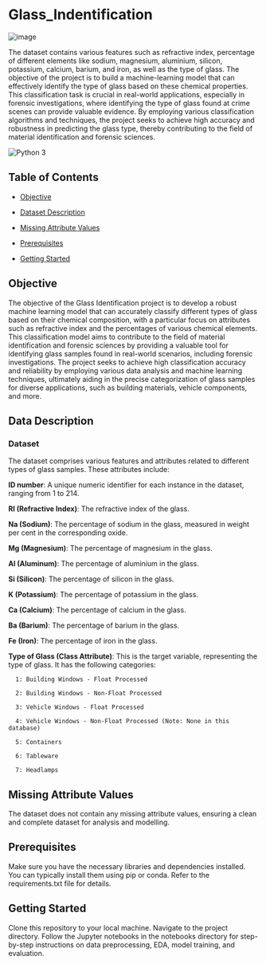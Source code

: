 # Glass_Indentification

![image](https://github.com/ShreyaPatil1199/Glass_Indentification/assets/135635788/65a78bbc-0652-4b2f-8240-5ebfcc17993d)

The dataset contains various features such as refractive index, percentage of different elements like sodium,  magnesium, aluminium, silicon, potassium, calcium, barium, and iron, as well as the type of glass. The objective of the  project is to build a machine-learning model that can effectively identify the type of glass based on these chemical  properties. This classification task is crucial in real-world applications, especially in forensic investigations, where identifying the type of glass found at crime scenes can provide valuable evidence. By employing various classification algorithms and techniques, the project seeks to achieve high accuracy and robustness in predicting the glass type, thereby contributing to the field of material identification and forensic sciences.

![Python 3](https://img.shields.io/badge/Python-3-blue.svg)

## Table of Contents

  - [Objective](#objective)
    
  - [Dataset Description](#Dataset-Description)

  - [Missing Attribute Values](#Missing-Attribute-Values)

  - [Prerequisites](#Prerequisites)

  - [Getting Started](#Getting-Started)

## Objective

  The objective of the Glass Identification project is to develop a robust machine learning model that can accurately classify different types of glass based on their 
  chemical composition, with a particular focus on attributes such as refractive index and the percentages of various chemical elements. This classification model aims to 
  contribute to the field of material identification and forensic sciences by providing a valuable tool for identifying glass samples found in real-world scenarios, 
  including forensic investigations. The project seeks to achieve high classification accuracy and reliability by employing various data analysis and machine learning 
  techniques, ultimately aiding in the precise categorization of glass samples for diverse applications, such as building materials, vehicle components, and more.

## Data Description

  ### Dataset
  The dataset comprises various features and attributes related to different types of glass samples. These attributes include:
    
  **ID number**: A unique numeric identifier for each instance in the dataset, ranging from 1 to 214.
    
  **RI (Refractive Index)**: The refractive index of the glass.
    
  **Na (Sodium)**: The percentage of sodium in the glass, measured in weight per cent in the corresponding oxide.
  
  **Mg (Magnesium)**: The percentage of magnesium in the glass.
  
  **Al (Aluminum)**: The percentage of aluminium in the glass.
  
  **Si (Silicon)**: The percentage of silicon in the glass.
  
  **K (Potassium)**: The percentage of potassium in the glass.
  
  **Ca (Calcium)**: The percentage of calcium in the glass.
  
  **Ba (Barium)**: The percentage of barium in the glass.
  
  **Fe (Iron)**: The percentage of iron in the glass.
  
  **Type of Glass (Class Attribute)**: This is the target variable, representing the type of glass. It has the following categories:
  
      1: Building Windows - Float Processed
      
      2: Building Windows - Non-Float Processed
      
      3: Vehicle Windows - Float Processed
      
      4: Vehicle Windows - Non-Float Processed (Note: None in this database)
      
      5: Containers
      
      6: Tableware
      
      7: Headlamps

## Missing Attribute Values

  The dataset does not contain any missing attribute values, ensuring a clean and complete dataset for analysis and modelling.

## Prerequisites

  Make sure you have the necessary libraries and dependencies installed. You can typically install them using pip or conda. Refer to the requirements.txt file for details.

## Getting Started

  Clone this repository to your local machine.
  Navigate to the project directory.
  Follow the Jupyter notebooks in the notebooks directory for step-by-step instructions on data preprocessing, EDA, model training, and evaluation.

